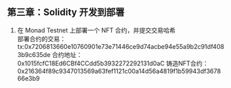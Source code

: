 ## 第三章：Solidity 开发到部署

1. 在 Monad Testnet 上部署一个 NFT 合约，并提交交易哈希  
部署合约的交易：	tx:0x7206813660e10760901e73e71446ce9d74acbe94e55a9b2c91df4083b9c635de
合约地址：0x1015fcfC18Ed6CBf4CCdd5b3932272292131d0aC
铸造NFT合约：0x216364f89c9347013569a63fef1121c00a14d56a4819f1b59943df367866e3b9